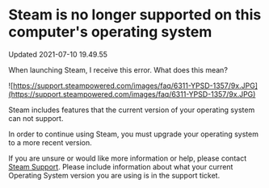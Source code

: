 # Steam is no longer supported on this computer's operating system
Updated 2021-07-10 19.49.55

When launching Steam, I receive this error. What does this mean?  
  
![https://support.steampowered.com/images/faq/6311-YPSD-1357/9x.JPG](https://support.steampowered.com/images/faq/6311-YPSD-1357/9x.JPG)  
  
Steam includes features that the current version of your operating system can not support.  
  
In order to continue using Steam, you must upgrade your operating system to a more recent version.  
  
If you are unsure or would like more information or help, please contact [Steam Support](https://help.steampowered.com/en/wizard/HelpWithSteamIssue/?issueid=707). Please include information about what your current Operating System version you are using is in the support ticket.